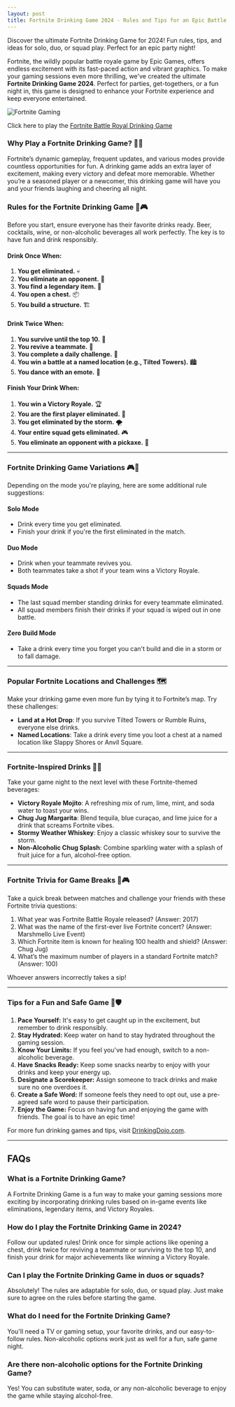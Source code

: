 ```yaml
---
layout: post
title: Fortnite Drinking Game 2024 - Rules and Tips for an Epic Battle Royale Night 🎮🍺🎉
---
```


Discover the ultimate Fortnite Drinking Game for 2024! Fun rules, tips, and ideas for solo, duo, or squad play. Perfect for an epic party night!

Fortnite, the wildly popular battle royale game by Epic Games, offers endless excitement with its fast-paced action and vibrant graphics. To make your gaming sessions even more thrilling, we've created the ultimate **Fortnite Drinking Game 2024**. Perfect for parties, get-togethers, or a fun night in, this game is designed to enhance your Fortnite experience and keep everyone entertained.

![Fortnite Gaming](https://images.pexels.com/photos/7133640/pexels-photo-7133640.jpeg?auto=compress&cs=tinysrgb&w=1260&h=750&dpr=1)

Click here to play the [Fortnite Battle Royal Drinking Game](https://drinkingdojo.com/game/d819b771-a41a-4101-a36c-6e432c10f4db)

### Why Play a Fortnite Drinking Game? 🎯🍻

Fortnite’s dynamic gameplay, frequent updates, and various modes provide countless opportunities for fun. A drinking game adds an extra layer of excitement, making every victory and defeat more memorable. Whether you’re a seasoned player or a newcomer, this drinking game will have you and your friends laughing and cheering all night.

### Rules for the Fortnite Drinking Game 🍹🎮

Before you start, ensure everyone has their favorite drinks ready. Beer, cocktails, wine, or non-alcoholic beverages all work perfectly. The key is to have fun and drink responsibly.

#### Drink Once When:

1. **You get eliminated.** 💀
2. **You eliminate an opponent.** 🎯
3. **You find a legendary item.** 🌟
4. **You open a chest.** 📦
5. **You build a structure.** 🏗️

#### Drink Twice When:

1. **You survive until the top 10.** 🏅
2. **You revive a teammate.** 💉
3. **You complete a daily challenge.** 📅
4. **You win a battle at a named location (e.g., Tilted Towers).** 🏙️
5. **You dance with an emote.** 🕺

#### Finish Your Drink When:

1. **You win a Victory Royale.** 🏆
2. **You are the first player eliminated.** 🥇
3. **You get eliminated by the storm.** 🌪️
4. **Your entire squad gets eliminated.** 🎮
5. **You eliminate an opponent with a pickaxe.** 🔨

---

### Fortnite Drinking Game Variations 🎮🍻

Depending on the mode you're playing, here are some additional rule suggestions:

#### Solo Mode
- Drink every time you get eliminated.
- Finish your drink if you're the first eliminated in the match.

#### Duo Mode
- Drink when your teammate revives you.
- Both teammates take a shot if your team wins a Victory Royale.

#### Squads Mode
- The last squad member standing drinks for every teammate eliminated.
- All squad members finish their drinks if your squad is wiped out in one battle.

#### Zero Build Mode
- Take a drink every time you forget you can't build and die in a storm or to fall damage.

---

### Popular Fortnite Locations and Challenges 🗺️

Make your drinking game even more fun by tying it to Fortnite’s map. Try these challenges:
- **Land at a Hot Drop**: If you survive Tilted Towers or Rumble Ruins, everyone else drinks.
- **Named Locations**: Take a drink every time you loot a chest at a named location like Slappy Shores or Anvil Square.

---

### Fortnite-Inspired Drinks 🍹🍺

Take your game night to the next level with these Fortnite-themed beverages:
- **Victory Royale Mojito**: A refreshing mix of rum, lime, mint, and soda water to toast your wins.
- **Chug Jug Margarita**: Blend tequila, blue curaçao, and lime juice for a drink that screams Fortnite vibes.
- **Stormy Weather Whiskey**: Enjoy a classic whiskey sour to survive the storm.
- **Non-Alcoholic Chug Splash**: Combine sparkling water with a splash of fruit juice for a fun, alcohol-free option.

---

### Fortnite Trivia for Game Breaks 🧠🎮

Take a quick break between matches and challenge your friends with these Fortnite trivia questions:
1. What year was Fortnite Battle Royale released? (Answer: 2017)
2. What was the name of the first-ever live Fortnite concert? (Answer: Marshmello Live Event)
3. Which Fortnite item is known for healing 100 health and shield? (Answer: Chug Jug)
4. What’s the maximum number of players in a standard Fortnite match? (Answer: 100)

Whoever answers incorrectly takes a sip!

---

### Tips for a Fun and Safe Game 🥳🛡️

1. **Pace Yourself:** It's easy to get caught up in the excitement, but remember to drink responsibly.
2. **Stay Hydrated:** Keep water on hand to stay hydrated throughout the gaming session.
3. **Know Your Limits:** If you feel you've had enough, switch to a non-alcoholic beverage.
4. **Have Snacks Ready:** Keep some snacks nearby to enjoy with your drinks and keep your energy up.
5. **Designate a Scorekeeper:** Assign someone to track drinks and make sure no one overdoes it.
6. **Create a Safe Word:** If someone feels they need to opt out, use a pre-agreed safe word to pause their participation.
7. **Enjoy the Game:** Focus on having fun and enjoying the game with friends. The goal is to have an epic time!

For more fun drinking games and tips, visit [DrinkingDojo.com](https://www.drinkingdojo.com).

---

## FAQs

### What is a Fortnite Drinking Game?
A Fortnite Drinking Game is a fun way to make your gaming sessions more exciting by incorporating drinking rules based on in-game events like eliminations, legendary items, and Victory Royales.

### How do I play the Fortnite Drinking Game in 2024?
Follow our updated rules! Drink once for simple actions like opening a chest, drink twice for reviving a teammate or surviving to the top 10, and finish your drink for major achievements like winning a Victory Royale.

### Can I play the Fortnite Drinking Game in duos or squads?
Absolutely! The rules are adaptable for solo, duo, or squad play. Just make sure to agree on the rules before starting the game.

### What do I need for the Fortnite Drinking Game?
You'll need a TV or gaming setup, your favorite drinks, and our easy-to-follow rules. Non-alcoholic options work just as well for a fun, safe game night.

### Are there non-alcoholic options for the Fortnite Drinking Game?
Yes! You can substitute water, soda, or any non-alcoholic beverage to enjoy the game while staying alcohol-free.

<script type="application/ld+json">
{
  "@context": "https://schema.org",
  "@type": "FAQPage",
  "mainEntity": [
    {
      "@type": "Question",
      "name": "What is a Fortnite Drinking Game?",
      "acceptedAnswer": {
        "@type": "Answer",
        "text": "A Fortnite Drinking Game is a fun way to make your gaming sessions more exciting by incorporating drinking rules based on in-game events like eliminations, legendary items, and Victory Royales."
      }
    },
    {
      "@type": "Question",
      "name": "How do I play the Fortnite Drinking Game in 2024?",
      "acceptedAnswer": {
        "@type": "Answer",
        "text": "Follow our updated rules! Drink once for simple actions like opening a chest, drink twice for reviving a teammate or surviving to the top 10, and finish your drink for major achievements like winning a Victory Royale."
      }
    },
    {
      "@type": "Question",
      "name": "Can I play the Fortnite Drinking Game in duos or squads?",
      "acceptedAnswer": {
        "@type": "Answer",
        "text": "Absolutely! The rules are adaptable for solo, duo, or squad play. Just make sure to agree on the rules before starting the game."
      }
    },
    {
      "@type": "Question",
      "name": "What do I need for the Fortnite Drinking Game?",
      "acceptedAnswer": {
        "@type": "Answer",
        "text": "You'll need a TV or gaming setup, your favorite drinks, and our easy-to-follow rules. Non-alcoholic options work just as well for a fun, safe game night."
      }
    },
    {
      "@type": "Question",
      "name": "Are there non-alcoholic options for the Fortnite Drinking Game?",
      "acceptedAnswer": {
        "@type": "Answer",
        "text": "Yes! You can substitute water, soda, or any non-alcoholic beverage to enjoy the game while staying alcohol-free."
      }
    }
  ]
}
</script>
